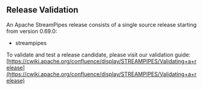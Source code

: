 <!--
  ~ Licensed to the Apache Software Foundation (ASF) under one or more
  ~ contributor license agreements.  See the NOTICE file distributed with
  ~ this work for additional information regarding copyright ownership.
  ~ The ASF licenses this file to You under the Apache License, Version 2.0
  ~ (the "License"); you may not use this file except in compliance with
  ~ the License.  You may obtain a copy of the License at
  ~
  ~    http://www.apache.org/licenses/LICENSE-2.0
  ~
  ~ Unless required by applicable law or agreed to in writing, software
  ~ distributed under the License is distributed on an "AS IS" BASIS,
  ~ WITHOUT WARRANTIES OR CONDITIONS OF ANY KIND, either express or implied.
  ~ See the License for the specific language governing permissions and
  ~ limitations under the License.
  ~
  -->

## Release Validation

An Apache StreamPipes release consists of a single source release starting from version 0.69.0:

* streampipes

To validate and test a release candidate, please visit our validation guide: 
[https://cwiki.apache.org/confluence/display/STREAMPIPES/Validating+a+release](https://cwiki.apache.org/confluence/display/STREAMPIPES/Validating+a+release)
